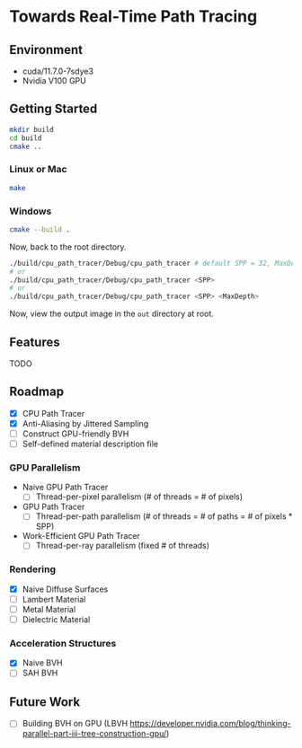 # Towards Real-Time Path Tracing

## Environment

- cuda/11.7.0-7sdye3
- Nvidia V100 GPU

## Getting Started

```bash
mkdir build
cd build
cmake ..
```
### Linux or Mac
```bash
make
```
### Windows
```bash
cmake --build .
```

Now, back to the root directory.
```bash
./build/cpu_path_tracer/Debug/cpu_path_tracer # default SPP = 32, MaxDepth = 50
# or
./build/cpu_path_tracer/Debug/cpu_path_tracer <SPP>
# or
./build/cpu_path_tracer/Debug/cpu_path_tracer <SPP> <MaxDepth>
```

Now, view the output image in the `out` directory at root.

## Features

TODO

## Roadmap

- [x] CPU Path Tracer
- [x] Anti-Aliasing by Jittered Sampling
- [ ] Construct GPU-friendly BVH
- [ ] Self-defined material description file

### GPU Parallelism

- Naive GPU Path Tracer
  - [ ] Thread-per-pixel parallelism (# of threads = # of pixels)
- GPU Path Tracer
  - [ ] Thread-per-path parallelism (# of threads = # of paths = # of pixels * SPP)
- Work-Efficient GPU Path Tracer
  - [ ] Thread-per-ray parallelism (fixed # of threads)

### Rendering

- [x] Naive Diffuse Surfaces
- [ ] Lambert Material
- [ ] Metal Material
- [ ] Dielectric Material

### Acceleration Structures

- [x] Naive BVH
- [ ] SAH BVH

## Future Work

- [ ] Building BVH on GPU (LBVH <https://developer.nvidia.com/blog/thinking-parallel-part-iii-tree-construction-gpu/>)
